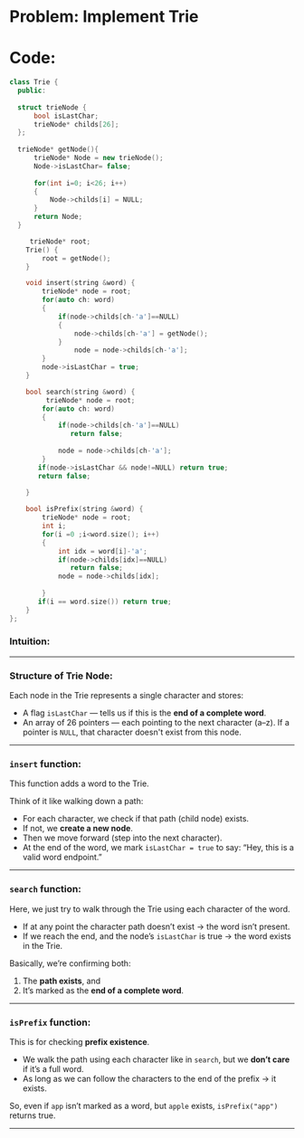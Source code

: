 # Problem: Implement Trie
# Code: 

```c++
class Trie {
  public:
  
  struct trieNode {
      bool isLastChar;
      trieNode* childs[26];
  };
  
  trieNode* getNode(){
      trieNode* Node = new trieNode();
      Node->isLastChar= false;
      
      for(int i=0; i<26; i++)
      {
          Node->childs[i] = NULL;
      }
      return Node;
  }

     trieNode* root;
    Trie() {
        root = getNode();        
    }

    void insert(string &word) {
        trieNode* node = root;
        for(auto ch: word)
        {
            if(node->childs[ch-'a']==NULL)
            {
                node->childs[ch-'a'] = getNode();
            }
                node = node->childs[ch-'a'];
        }
        node->isLastChar = true;
    }

    bool search(string &word) {
         trieNode* node = root;
        for(auto ch: word)
        {
            if(node->childs[ch-'a']==NULL)
               return false;
            
            node = node->childs[ch-'a'];
        }
       if(node->isLastChar && node!=NULL) return true;
       return false;
       
    }

    bool isPrefix(string &word) {
        trieNode* node = root;
        int i;
        for(i =0 ;i<word.size(); i++)
        {
            int idx = word[i]-'a';
            if(node->childs[idx]==NULL)
               return false;
            node = node->childs[idx];
            
        }
       if(i == word.size()) return true;
    }
};
```

###  Intuition:

---

###  Structure of Trie Node:
Each node in the Trie represents a single character and stores:
- A flag `isLastChar` — tells us if this is the **end of a complete word**.
- An array of 26 pointers — each pointing to the next character (a–z). If a pointer is `NULL`, that character doesn't exist from this node.

---

###  `insert` function:
This function adds a word to the Trie.

Think of it like walking down a path:
- For each character, we check if that path (child node) exists.
- If not, we **create a new node**.
- Then we move forward (step into the next character).
- At the end of the word, we mark `isLastChar = true` to say: “Hey, this is a valid word endpoint.”

---

###  `search` function:
Here, we just try to walk through the Trie using each character of the word.
- If at any point the character path doesn’t exist → the word isn’t present.
- If we reach the end, and the node’s `isLastChar` is true → the word exists in the Trie.

Basically, we’re confirming both:
1. The **path exists**, and
2. It’s marked as the **end of a complete word**.

---

###  `isPrefix` function:
This is for checking **prefix existence**.
- We walk the path using each character like in `search`, but we **don’t care** if it’s a full word.
- As long as we can follow the characters to the end of the prefix → it exists.

So, even if `app` isn’t marked as a word, but `apple` exists, `isPrefix("app")` returns true.

---